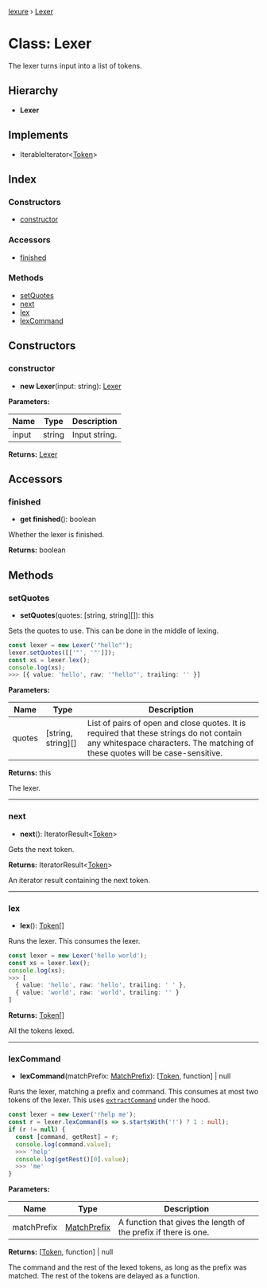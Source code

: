 [lexure](../README.md) › [Lexer](lexer.md)

# Class: Lexer

The lexer turns input into a list of tokens.

## Hierarchy

* **Lexer**

## Implements

* IterableIterator\<[Token](../interfaces/token.md)\>

## Index

### Constructors

* [constructor](lexer.md#constructor)

### Accessors

* [finished](lexer.md#finished)

### Methods

* [setQuotes](lexer.md#setquotes)
* [next](lexer.md#next)
* [lex](lexer.md#lex)
* [lexCommand](lexer.md#lexcommand)

## Constructors

###  constructor

* **new Lexer**(input: string): [Lexer](lexer.md)

**Parameters:**

Name | Type | Description |
------ | ------ | ------ |
input | string | Input string.  |

**Returns:** [Lexer](lexer.md)

## Accessors

###  finished

* **get finished**(): boolean

Whether the lexer is finished.

**Returns:** boolean

## Methods

###  setQuotes

* **setQuotes**(quotes: [string, string][]): this

Sets the quotes to use.
This can be done in the middle of lexing.

```ts
const lexer = new Lexer('"hello"');
lexer.setQuotes([['"', '"']]);
const xs = lexer.lex();
console.log(xs);
>>> [{ value: 'hello', raw: '"hello"', trailing: '' }]
```

**Parameters:**

Name | Type | Description |
------ | ------ | ------ |
quotes | [string, string][] | List of pairs of open and close quotes. It is required that these strings do not contain any whitespace characters. The matching of these quotes will be case-sensitive. |

**Returns:** this

The lexer.

___

###  next

* **next**(): IteratorResult\<[Token](../interfaces/token.md)\>

Gets the next token.

**Returns:** IteratorResult\<[Token](../interfaces/token.md)\>

An iterator result containing the next token.

___

###  lex

* **lex**(): [Token](../interfaces/token.md)[]

Runs the lexer.
This consumes the lexer.

```ts
const lexer = new Lexer('hello world');
const xs = lexer.lex();
console.log(xs);
>>> [
  { value: 'hello', raw: 'hello', trailing: ' ' },
  { value: 'world', raw: 'world', trailing: '' }
]
```

**Returns:** [Token](../interfaces/token.md)[]

All the tokens lexed.

___

###  lexCommand

* **lexCommand**(matchPrefix: [MatchPrefix](../README.md#matchprefix)): [[Token](../interfaces/token.md), function] | null

Runs the lexer, matching a prefix and command.
This consumes at most two tokens of the lexer.
This uses [`extractCommand`](../README.md#extractcommand) under the hood.

```ts
const lexer = new Lexer('!help me');
const r = lexer.lexCommand(s => s.startsWith('!') ? 1 : null);
if (r != null) {
  const [command, getRest] = r;
  console.log(command.value);
  >>> 'help'
  console.log(getRest()[0].value);
  >>> 'me'
}
```

**Parameters:**

Name | Type | Description |
------ | ------ | ------ |
matchPrefix | [MatchPrefix](../README.md#matchprefix) | A function that gives the length of the prefix if there is one. |

**Returns:** [[Token](../interfaces/token.md), function] | null

The command and the rest of the lexed tokens, as long as the prefix was matched.
The rest of the tokens are delayed as a function.
